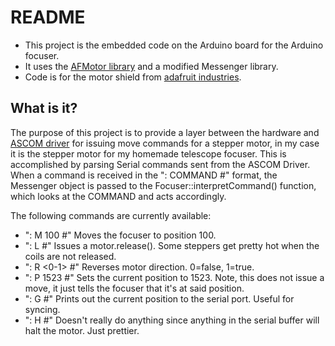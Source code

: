README
======
- This project is the embedded code on the Arduino board for the Arduino focuser. 
- It uses the [AFMotor library](http://www.ladyada.net/make/mshield/use.html) and a modified Messenger library.
- Code is for the motor shield from [adafruit industries](http://adafruit.com/index.php?main_page=product_info&cPath=17_21&products_id=81).


What is it?
-------------
The purpose of this project is to provide a layer between the hardware and [ASCOM driver](http://github.com/ejholmes/Arduino-Focuser--ASCOM-Driver-) for issuing move commands for a stepper motor, in my case it is the stepper motor for my homemade telescope focuser. This is accomplished by parsing Serial commands sent from the ASCOM Driver. When a command is received in the ": COMMAND <ARGUMENT> #" format, the Messenger object is passed to the Focuser::interpretCommand() function, which looks at the COMMAND and acts accordingly.
 
The following commands are currently available:

- ": M 100 #" Moves the focuser to position 100.
- ": L #" Issues a motor.release(). Some steppers get pretty hot when the coils are not released.
- ": R <0-1> #" Reverses motor direction. 0=false, 1=true.
- ": P 1523 #" Sets the current position to 1523. Note, this does not issue a move, it just tells the focuser that it's at said position.
- ": G #" Prints out the current position to the serial port. Useful for syncing.
- ": H #" Doesn't really do anything since anything in the serial buffer will halt the motor. Just prettier.
